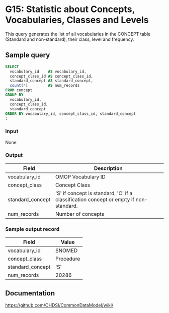 # G15: Statistic about Concepts, Vocabularies, Classes and Levels

This query generates the list of all vocabularies in the CONCEPT table (Standard and non-standard), their class, level and frequency.

## Sample query

```sql
SELECT
  vocabulary_id    AS vocabulary_id,
  concept_class_id AS concept_class_id,
  standard_concept AS standard_concept,
  count(*)         AS num_records
FROM concept
GROUP BY
  vocabulary_id,
  concept_class_id,
  standard_concept
ORDER BY vocabulary_id, concept_class_id, standard_concept
;
```

### Input

None

### Output

| Field |  Description |
| --- | --- |
|  vocabulary_id |  OMOP Vocabulary ID |
|  concept_class |  Concept Class |
|  standard_concept |  'S' if concept is standard, 'C' if a classification concept or empty if non-standard.|
|  num_records |  Number of concepts |

### Sample output record

|  Field |  Value |
| --- | --- |
|  vocabulary_id |  SNOMED |
|  concept_class |  Procedure |
|  standard_concept |  'S' |
|  num_records |  20286 |

## Documentation
https://github.com/OHDSI/CommonDataModel/wiki/
